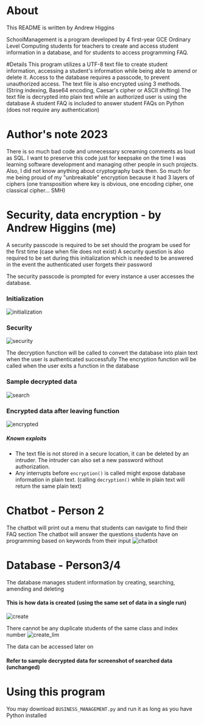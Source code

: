 # About 
This README is written by Andrew Higgins

SchoolManagement is a program developed by 4 first-year GCE Ordinary Level Computing students for teachers to create and access student information in a database, and for students to access programming FAQ.

#Details
This program utilizes a UTF-8 text file to create student information, accessing a student's information while being able to amend or delete it.
Access to the database requires a passcode, to prevent unauthorized access.
The text file is also encrypted using 3 methods. (String indexing, Base64 encoding, Caesar's cipher or ASCII shifting)
The text file is decrypted into plain text while an authorized user is using the database
A student FAQ is included to answer student FAQs on Python (does not require any authentication)

# Author's note 2023
There is so much bad code and unnecessary screaming comments as loud as SQL. I want to preserve this code just for keepsake on the time I was learning software development and managing other people in such projects.
Also, I did not know anything about cryptography back then. So much for me being proud of my "unbreakable" encryption because it had 3 layers of ciphers (one transposition where key is obvious, one encoding cipher, one classical cipher... SMH)

# Security, data encryption - by Andrew Higgins (me)
A security passcode is required to be set should the program be used for the first time (case when file does not exist)
A security question is also required to be set during this initialization which is needed to be answered in the event the authenticated user forgets their password

The security passcode is prompted for every instance a user accesses the database.

### Initialization
![initialization](https://user-images.githubusercontent.com/60218942/125153382-d8da0980-e185-11eb-9199-d90af05d03b4.PNG)

### Security
![security](https://user-images.githubusercontent.com/60218942/125153391-e7282580-e185-11eb-8734-237a17941163.PNG)


The decryption function will be called to convert the database into plain text when the user is authenticated successfully
The encryption function will be called when the user exits a function in the database 
### Sample decrypted data 
![search](https://user-images.githubusercontent.com/60218942/125153288-45a0d400-e185-11eb-8f50-9f8cb647858f.PNG)

### Encrypted data after leaving function 
![encrypted](https://user-images.githubusercontent.com/60218942/125153353-ae884c00-e185-11eb-813f-8fa23aade92b.PNG)

##### Known exploits
- The text file is not stored in a secure location, it can be deleted by an intruder. The intruder can also set a new password without authorization.
- Any interrupts before ```encryption()``` is called might expose database information in plain text. (calling ```decryption()``` while in plain text will return the same plain text)

# Chatbot - Person 2
The chatbot will print out a menu that students can navigate to find their FAQ section 
The chatbot will answer the questions students have on programming based on keywords from their input
![chatbot](https://user-images.githubusercontent.com/60218942/125153978-1345a580-e18a-11eb-88ea-0fd67797416f.PNG)

# Database - Person3/4
The database manages student information by creating, searching, amending and deleting

#### This is how data is created (using the same set of data in a single run)
![create](https://user-images.githubusercontent.com/60218942/125154055-9830bf00-e18a-11eb-82d6-bd0d6d250c0c.PNG)

There cannot be any duplicate students of the same class and index number
![create_lim](https://user-images.githubusercontent.com/60218942/125154096-e80f8600-e18a-11eb-9908-82672913a2f7.PNG)

The data can be accessed later on 
#### Refer to sample decrypted data for screenshot of searched data (unchanged)

# Using this program
You may download ```BUSINESS_MANAGEMENT.py``` and run it as long as you have Python installed
